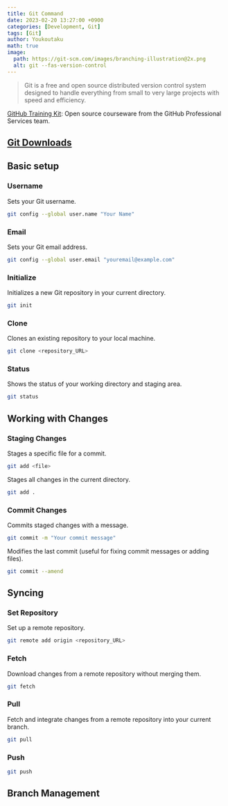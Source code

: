```yaml
---
title: Git Command
date: 2023-02-20 13:27:00 +0900
categories: [Development, Git]
tags: [Git]
author: Youkoutaku
math: true
image:
  path: https://git-scm.com/images/branching-illustration@2x.png
  alt: git --fas-version-control
---
```


> Git is a free and open source distributed version control system designed to handle everything from small to very large projects with speed and efficiency.

[GitHub Training Kit](https://training.github.com/): Open source courseware from the GitHub Professional Services team.

## [Git Downloads](https://git-scm.com/downloads)

## Basic setup

### Username
Sets your Git username.
```bash
git config --global user.name "Your Name"
```

### Email
Sets your Git email address.
```bash
git config --global user.email "youremail@example.com"
```

### Initialize
Initializes a new Git repository in your current directory.
```bash
git init
```

### Clone
Clones an existing repository to your local machine.
```bash
git clone <repository_URL>
```

### Status
Shows the status of your working directory and staging area.
```bash
git status
```

## Working with Changes

### Staging Changes

Stages a specific file for a commit.
```bash
git add <file>
```

Stages all changes in the current directory.
```bash
git add .
```

### Commit Changes

Commits staged changes with a message.
```bash
git commit -m "Your commit message"
```

Modifies the last commit (useful for fixing commit messages or adding files).
```bash
git commit --amend
```

## Syncing

### Set Repository
Set up a remote repository.
```bash
git remote add origin <repository_URL>
```

### Fetch
Download changes from a remote repository without merging them.
```bash
git fetch
```

### Pull
Fetch and integrate changes from a remote repository into your current branch.
```bash
git pull
```

### Push
```bash
git push
```

## Branch Management

